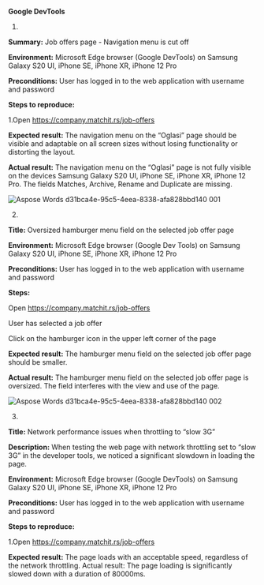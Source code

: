 **Google DevTools**
 
 1.
 
 **Summary:** Job offers page - Navigation menu is cut off

**Environment:** Microsoft Edge browser (Google DevTools) on Samsung Galaxy S20 UI, iPhone SE, iPhone XR, iPhone 12 Pro

**Preconditions:** User has logged in to the web application with username and password

**Steps to reproduce:**

1.Open https://company.matchit.rs/job-offers

**Expected result:** The navigation menu on the “Oglasi” page should be visible and adaptable on all screen sizes without losing functionality or distorting the layout.

**Actual result:** The navigation menu on the “Oglasi” page is not fully visible on the devices Samsung Galaxy S20 UI, iPhone SE, iPhone XR, iPhone 12 Pro. The fields Matches, Archive, Rename and Duplicate are missing.

![Aspose Words d31bca4e-95c5-4eea-8338-afa828bbd140 001](https://github.com/Andrea409/QA-Internship-MatchIT/assets/135378482/6d1513a1-77aa-4aa5-aae9-12d214f6efb0)


2.

**Title:** Oversized hamburger menu field on the selected job offer page

**Environment:** Microsoft Edge browser (Google Dev Tools) on Samsung Galaxy S20 UI, iPhone SE, iPhone XR, iPhone 12 Pro

**Preconditions:** User has logged in to the web application with username and password

**Steps:**

Open <https://company.matchit.rs/job-offers>

User has selected a job offer

Click on the hamburger icon in the upper left corner of the page

**Expected result:** The hamburger menu field on the selected job offer page should be smaller.

**Actual result:** The hamburger menu field on the selected job offer page is oversized. The field interferes with the view and use of the page.

![Aspose Words d31bca4e-95c5-4eea-8338-afa828bbd140 002](https://github.com/Andrea409/QA-Internship-MatchIT/assets/135378482/c33bf07c-dc08-4b6d-b473-09940f1ef5bf)

3.

**Title:** Network performance issues when throttling to “slow 3G”

**Description:** When testing the web page with network throttling set to “slow 3G” in the developer tools, we noticed a significant slowdown in loading the page.

**Environment:** Microsoft Edge browser (Google DevTools) on Samsung Galaxy S20 UI, iPhone SE, iPhone XR, iPhone 12 Pro

**Preconditions:** User has logged in to the web application with username and password

**Steps to reproduce:**

1.Open https://company.matchit.rs/job-offers

**Expected result:** The page loads with an acceptable speed, regardless of the network throttling. Actual result: The page loading is significantly slowed down with a duration of 80000ms.
